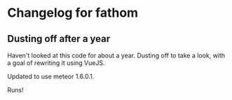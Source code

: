 # Changelog for fathom

## Dusting off after a year

Haven't looked at this code for about a year. Dusting off to take a look, with a goal of rewriting it using VueJS.

Updated to use meteor 1.6.0.1.

Runs!
